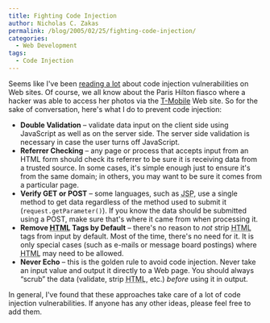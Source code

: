 ```yaml
---
title: Fighting Code Injection
author: Nicholas C. Zakas
permalink: /blog/2005/02/25/fighting-code-injection/
categories:
  - Web Development
tags:
  - Code Injection
---
```

Seems like I've been <a title="Secret Service hacker, how did he do it?" rel="external" href="http://www.infosecinstitute.com/blog/2005/02/secret-service-hacker-how-did-he-do-it.html">reading a lot</a> about code injection vulnerabilities on Web sites. Of course, we all know about the Paris Hilton fiasco where a hacker was able to access her photos via the <a title="T-Mobile" rel="external" href="http://www.tmobile.com">T-Mobile</a> Web site. So for the sake of conversation, here's what I do to prevent code injection:

  * **Double Validation** &#8211; validate data input on the client side using JavaScript as well as on the server side. The server side validation is necessary in case the user turns off JavaScript.
  * **Referrer Checking** &#8211; any page or process that accepts input from an HTML form should check its referrer to be sure it is receiving data from a trusted source. In some cases, it's simple enough just to ensure it's from the same domain; in others, you may want to be sure it comes from a particular page.
  * **Verify GET or POST** &#8211; some languages, such as <acronym title="Java Server Pages">JSP</acronym>, use a single method to get data regardless of the method used to submit it (`request.getParameter()`). If you know the data should be submitted using a POST, make sure that's where it came from when processing it.
  * **Remove <acronym title="Hyper Text Markup Language">HTML</acronym> Tags by Default** &#8211; there's no reason to *not* strip <acronym title="Hyper Text Markup Language">HTML</acronym> tags from input by default. Most of the time, there's no need for it. It is only special cases (such as e-mails or message board postings) where <acronym title="Hyper Text Markup Language">HTML</acronym> may need to be allowed.
  * **Never Echo** &#8211; this is the golden rule to avoid code injection. Never take an input value and output it directly to a Web page. You should always &#8220;scrub&#8221; the data (validate, strip <acronym title="Hyper Text Markup Language">HTML</acronym>, etc.) *before* using it in output.

In general, I've found that these approaches take care of a lot of code injection vulnerabilities. If anyone has any other ideas, please feel free to add them.
